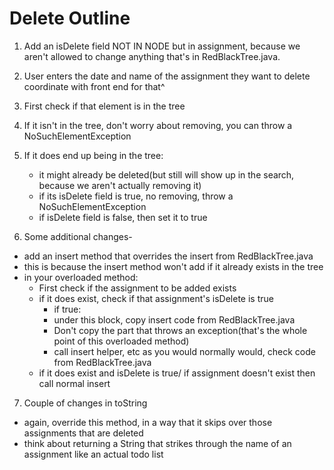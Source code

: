 <h1>Delete Outline</h1>

1. Add an isDelete field NOT IN NODE but in assignment, because we aren't
allowed to change anything that's in RedBlackTree.java.

2. User enters the date and name of the assignment they want to delete
    coordinate with front end for that^
    
3. First check if that element is in the tree

4. If it isn't in the tree, don't worry about removing, you can throw a NoSuchElementException

5. If it does end up being in the tree:
   - it might already be deleted(but still will show up in the search, because we aren't actually removing it)
   - if its isDelete field is true, no removing, throw a NoSuchElementException
   - if isDelete field is false, then set it to true
   
6. Some additional changes-
  - add an insert method that overrides the insert from RedBlackTree.java
  - this is because the insert method won't add if it already exists in the tree
  - in your overloaded method:
    * First check if the assignment to be added exists
    * if it does exist, check if that assignment's isDelete is true
      * if true:
      * under this block, copy insert code from RedBlackTree.java
      * Don't copy the part that throws an exception(that's the whole point of this overloaded method)
      * call insert helper, etc as you would normally would, check code from RedBlackTree.java
    * if it does exist and isDelete is true/ if assignment doesn't exist then call normal insert

7. Couple of changes in toString
  - again, override this method, in a way that it skips over those assignments that are deleted
  - think about returning a String that strikes through the name of an assignment like an actual todo list


